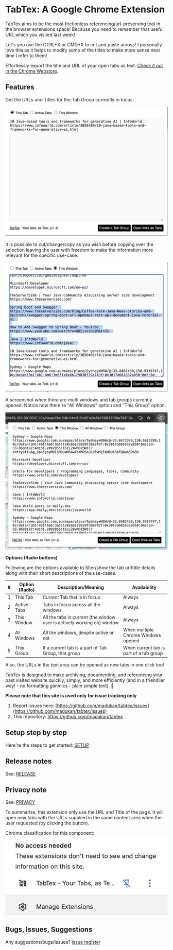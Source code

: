 # TabTex: A Google Chrome Extension
TabTex aims to be the most frictionless referencing/url-preserving tool in the browser extensions space! Because you need to remember that useful URL which you visited last week!

Let's you use the CTRL+X or CMD+X to cut and paste across! 
I personally love this as it helps to modify some of the titles to make more sense next time I refer to them!

Effortlessly export the title and URL of your open tabs as text.
[Check it out in the Chrome Webstore](https://chromewebstore.google.com/detail/tabtex-your-tabs-in-text/biegdeiiiaifgdaibelghkalfhdpifnm).

## Features

Get the URLs and Titles for the Tab Group currently in focus:

![](yImages/2_img-%202025-05-20%20at%209.11.09%20pm.png)

It is possible to cut/change/copy as you wish before copying over the selection leaving the user with freedom to make the information more relevant for the specific use-case.

![](yImages/1_img_2025-05-20_20-39-58.png)


A screenshot when there are multi windows and tab groups currently opened. Notice now there're "All Windows" option and "This Group" option. 

![](yImages/4_img_2025-05-20_20-06-23.png)


**Options (Radio buttons)**

Following are the options available to filter/show the tab url/title details along with their short descriptions of the use-cases. 

| #   | Option (Radio) | Description/Meaning                                                     | Availability                             |
| --- | -------------- | ----------------------------------------------------------------------- | ---------------------------------------- |
| 1   | This Tab       | Current Tab that is in focus                                            | Always                                   |
| 2   | Active Tabs    | Tabs in focus across all the windows                                    | Always                                   |
| 3   | This Window    | All the tabs in current (the window user is actively working on) window | Always                                   |
| 4   | All Windows    | All the windows, despite active or not                                  | When multiple Chrome Windows opened      |
| 5   | This Group     | If a current tab is a part of Tab Group, that group                     | When current tab is part of a tab group  |

Also, the URLs in the text area can be opened as new tabs in one click too!

TabTex is designed to make archiving, documenting, and referencing your past visited website quickly, simply, and more efficiently (and in a friendlier way! - no formatting gimmics - plain simple text). 🚀


**Please note that this site is used only for issue tracking only**

1. Report issues here: [https://github.com/madukan/tabtex/issues](https://github.com/madukan/tabtex/issues)
2. This repository: https://github.com/madukan/tabtex

## Setup step by step
Here're the steps to get started: [SETUP](SETUP.md)

## Release notes
See: [RELEASE](RELEASE.md)

## Privacy note
See: [PRIVACY](PRIVACY.md)

To summarise, this extension only use the URL and Title of the page. It will open new tabs with the URLs supplied in the same content area when the user requested (by clicking the button).

Chrome classification for this component:
![|500](yImages/browser_access_levels_1.png)

## Bugs, Issues, Suggestions
 Any suggestions/bugs/issues? [Issue register](https://github.com/madukan/tabtex/issues)
